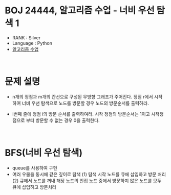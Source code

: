 # BOJ 24444, 알고리즘 수업 - 너비 우선 탐색 1

- RANK : Silver
- Language : Python
- [알고리즘 수업](https://www.acmicpc.net/problem/24444)

<br/>

# 문제 설명

- n개의 정점과 m개의 간선으로 구성된 무방향 그래프가 주어진다. 정점 r에서 시작하여 너비 우선 탐색으로 노드를 방문할 경우 노드의 방문순서를 출력하라.

- i번째 줄에 정점 i의 방문 순서를 출력하여라. 시작 정점의 방문순서는 1이고 시작정점으로 부터 방문할 수 없는 경우 0을 출력한다.

<br/>

# BFS(너비 우선 탐색)

- queue를 사용하여 구현
- 여러 우물을 동시에 같은 깊이로 탐색
  (1) 탐색 시작 노드를 큐에 삽입하고 방문 처리
  (2) 큐에서 노드를 꺼내 해당 노드의 인접 노드 중에서 방문하지 않은 노드를 모두 큐에 삽입하고 방문처리
